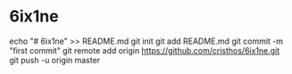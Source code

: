 # 6ix1ne
echo "# 6ix1ne" >> README.md
git init
git add README.md
git commit -m "first commit"
git remote add origin https://github.com/cristhos/6ix1ne.git
git push -u origin master

